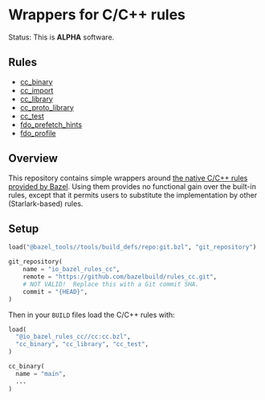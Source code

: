 # Wrappers for C/C++ rules

Status: This is **ALPHA** software.

## Rules

* [cc_binary](https://docs.bazel.build/versions/master/be/c-cpp.html#cc_binary)
* [cc_import](https://docs.bazel.build/versions/master/be/c-cpp.html#cc_import)
* [cc_library](https://docs.bazel.build/versions/master/be/c-cpp.html#cc_library)
* [cc_proto_library](https://docs.bazel.build/versions/master/be/c-cpp.html#cc_proto_library)
* [cc_test](https://docs.bazel.build/versions/master/be/c-cpp.html#cc_test)
* [fdo_prefetch_hints](https://docs.bazel.build/versions/master/be/c-cpp.html#fdo_prefetch_hints)
* [fdo_profile](https://docs.bazel.build/versions/master/be/c-cpp.html#fdo_profile)

## Overview

This repository contains simple wrappers around
[the native C/C++ rules provided by Bazel](https://docs.bazel.build/versions/master/be/c-cpp.html#cc_binary).
Using them provides no functional gain over the built-in rules, except
that it permits users to substitute the implementation by other
(Starlark-based) rules.

## Setup

```python
load("@bazel_tools//tools/build_defs/repo:git.bzl", "git_repository")

git_repository(
    name = "io_bazel_rules_cc",
    remote = "https://github.com/bazelbuild/rules_cc.git",
    # NOT VALID!  Replace this with a Git commit SHA.
    commit = "{HEAD}",
)
```

Then in your `BUILD` files load the C/C++ rules with:

``` python
load(
  "@io_bazel_rules_cc//cc:cc.bzl",
  "cc_binary", "cc_library", "cc_test",
)

cc_binary(
  name = "main",
  ...
)
```
